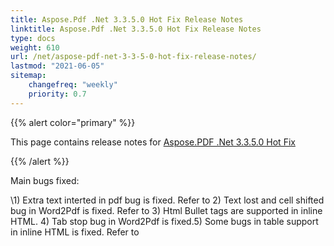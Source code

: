 ```yaml
---
title: Aspose.Pdf .Net 3.3.5.0 Hot Fix Release Notes
linktitle: Aspose.Pdf .Net 3.3.5.0 Hot Fix Release Notes
type: docs
weight: 610
url: /net/aspose-pdf-net-3-3-5-0-hot-fix-release-notes/
lastmod: "2021-06-05"
sitemap:
    changefreq: "weekly"
    priority: 0.7
---
```


{{% alert color="primary" %}}

This page contains release notes for [Aspose.PDF .Net 3.3.5.0 Hot Fix](https://downloads.aspose.com/pdf/net/new-releases/aspose.pdf-.net-3.3.5.0-hot-fix/)

{{% /alert %}}

Main bugs fixed:

\1) Extra text interted in pdf bug is fixed. Refer to 2) Text lost and cell shifted bug in Word2Pdf is fixed. Refer to 3) Html Bullet tags are supported in inline HTML. 4) Tab stop bug in Word2Pdf is fixed.5) Some bugs in table support in inline HTML is fixed. Refer to
